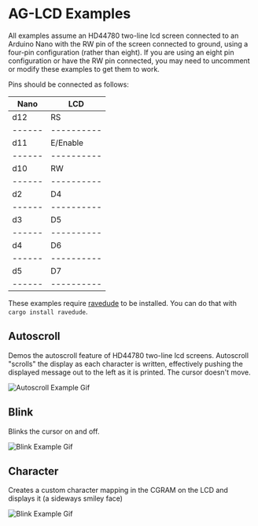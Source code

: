 # AG-LCD Examples

All examples assume an HD44780 two-line lcd screen connected to an Arduino Nano with the RW pin of the screen connected to 
ground, using a four-pin configuration (rather than eight). If you are using an eight pin configuration or have the RW pin
connected, you may need to uncomment or modify these examples to get them to work.

Pins should be connected as follows:

| Nano | LCD      |
|------|----------|
| d12  | RS       |
|------|----------|
| d11  | E/Enable |
|------|----------|
| d10  | RW       |
|------|----------|
| d2   | D4       |
|------|----------|
| d3   | D5       |
|------|----------|
| d4   | D6       |
|------|----------|
| d5   | D7       |
|------|----------|

These examples require [ravedude](https://crates.io/crates/ravedude) to be installed. You can do that with `cargo install ravedude`.

## Autoscroll

Demos the autoscroll feature of HD44780 two-line lcd screens. Autoscroll "scrolls" the display as each character
is written, effectively pushing the displayed message out to the left as it is printed. The cursor doesn't move.

![Autoscroll Example Gif](../media/autoscroll.gif)

## Blink

Blinks the cursor on and off.

![Blink Example Gif](../media/blink.gif)

## Character

Creates a custom character mapping in the CGRAM on the LCD and displays it (a sideways smiley face)

![Blink Example Gif](../media/blink.gif)